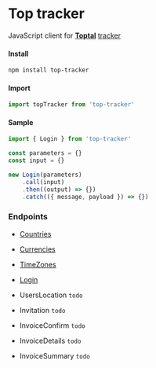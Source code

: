 # Top tracker

JavaScript client for **[Toptal](https://www.toptal.com/)** [tracker](https://www.toptal.com/tracker)

#### Install

```bash
npm install top-tracker
```

#### Import

```js
import topTracker from 'top-tracker'
```

#### Sample

```js
import { Login } from 'top-tracker'

const parameters = {}
const input = {}

new Login(parameters)
    .call(input)
    .then((output) => {})
    .catch(({ message, payload }) => {})
```

### Endpoints

-   [Countries](./docs/Countries/readme.md)

-   [Currencies](./docs/Currencies/readme.md)

-   [TimeZones](./docs/TimeZones/readme.md)

-   [Login](./docs/Login/readme.md)

-   UsersLocation `todo`

-   Invitation `todo`

-   InvoiceConfirm `todo`

-   InvoiceDetails `todo`

-   InvoiceSummary `todo`

